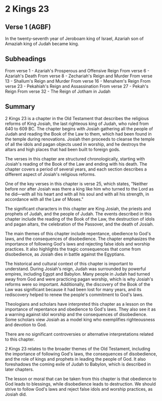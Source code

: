 # 2 Kings 23

## Verse 1 (AGBF)

In the twenty-seventh year of Jeroboam king of Israel, Azariah son of Amaziah king of Judah became king.

## Subheadings

From verse 1 - Azariah's Prosperous and Offensive Reign
From verse 6 - Azariah's Death
From verse 8 - Zechariah's Reign and Murder
From verse 13 - Shallum's Reign and Murder
From verse 16 - Menahem's Reign
From verse 23 - Pekahiah's Reign and Assassination
From verse 27 - Pekah's Reign
From verse 32 - The Reign of Jotham in Judah

## Summary

2 Kings 23 is a chapter in the Old Testament that describes the religious reforms of King Josiah, the last righteous king of Judah, who ruled from 640 to 609 BC. The chapter begins with Josiah gathering all the people of Judah and reading the Book of the Law to them, which had been found in the temple during renovations. Josiah then proceeds to cleanse the temple of all the idols and pagan objects used in worship, and he destroys the altars and high places that had been built to foreign gods.

The verses in this chapter are structured chronologically, starting with Josiah's reading of the Book of the Law and ending with his death. The chapter covers a period of several years, and each section describes a different aspect of Josiah's religious reforms.

One of the key verses in this chapter is verse 25, which states, "Neither before nor after Josiah was there a king like him who turned to the Lord as he did—with all his heart and with all his soul and with all his strength, in accordance with all the Law of Moses."

The significant characters in this chapter are King Josiah, the priests and prophets of Judah, and the people of Judah. The events described in this chapter include the reading of the Book of the Law, the destruction of idols and pagan altars, the celebration of the Passover, and the death of Josiah.

The main themes of this chapter include repentance, obedience to God's laws, and the consequences of disobedience. The chapter emphasizes the importance of following God's laws and rejecting false idols and worship practices. It also highlights the tragic consequences that come from disobedience, as Josiah dies in battle against the Egyptians.

The historical and cultural context of this chapter is important to understand. During Josiah's reign, Judah was surrounded by powerful empires, including Egypt and Babylon. Many people in Judah had turned away from God and were practicing pagan worship, which is why Josiah's reforms were so important. Additionally, the discovery of the Book of the Law was significant because it had been lost for many years, and its rediscovery helped to renew the people's commitment to God's laws.

Theologians and scholars have interpreted this chapter as a lesson on the importance of repentance and obedience to God's laws. They also see it as a warning against idol worship and the consequences of disobedience. Some scholars view Josiah as a model king who exemplifies righteousness and devotion to God.

There are no significant controversies or alternative interpretations related to this chapter.

2 Kings 23 relates to the broader themes of the Old Testament, including the importance of following God's laws, the consequences of disobedience, and the role of kings and prophets in leading the people of God. It also foreshadows the coming exile of Judah to Babylon, which is described in later chapters.

The lesson or moral that can be taken from this chapter is that obedience to God leads to blessings, while disobedience leads to destruction. We should strive to follow God's laws and reject false idols and worship practices, as Josiah did.